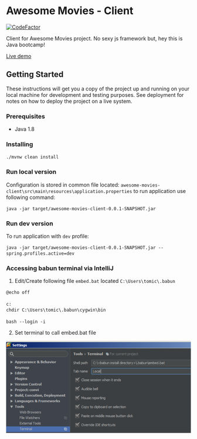 # Awesome Movies - Client

[![CodeFactor](https://www.codefactor.io/repository/github/towczare/awesome-movies-client/badge)](https://www.codefactor.io/repository/github/towczare/awesome-movies-client)

Client for Awesome Movies project. No sexy js framework but, hey this is Java bootcamp!

[Live demo](https://awesome-movies-client.herokuapp.com/)

## Getting Started
These instructions will get you a copy of the project up and running on your local machine for development and testing purposes. See deployment for notes on how to deploy the project on a live system.

### Prerequisites
* Java 1.8

### Installing
```
./mvnw clean install 
```
### Run local version
Configuration is stored in common file located:
`awesome-movies-client\src\main\resources\application.properties`
to run application use following command:
```
java -jar target/awesome-movies-client-0.0.1-SNAPSHOT.jar
```
### Run dev version
To run application with `dev` profile:
```
java -jar target/awesome-movies-client-0.0.1-SNAPSHOT.jar --spring.profiles.active=dev
```

### Accessing babun terminal via IntelliJ
1. Edit/Create following file `embed.bat` located `C:\Users\tomic\.babun`
```
@echo off

c:
chdir C:\Users\tomic\.babun\cygwin\bin

bash --login -i
```
2. Set terminal to call embed.bat file

![GitHub Logo](/images/babun3.png)
